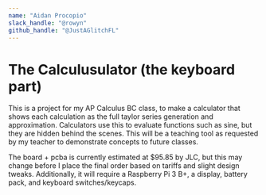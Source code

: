 ```yaml
---
name: "Aidan Procopio"
slack_handle: "@rowyn"
github_handle: "@JustAGlitchFL"
---
```


# The Calculusulator (the keyboard part)

<!-- Describe your board in 2-3 sentences. What are you making? What will it do? -->
This is a project for my AP Calculus BC class, to make a calculator that shows each calculation as the full taylor series generation and approximation. Calculators use this to evaluate functions such as sine, but they are hidden behind the scenes. This will be a teaching tool as requested by my teacher to demonstrate concepts to future classes.
<!-- How much is it going to cost? -->
The board + pcba is currently estimated at $95.85 by JLC, but this may change before I place the final order based on tariffs and slight design tweaks. Additionally, it will require a Raspberry Pi 3 B+, a display, battery pack, and keyboard switches/keycaps.
<!-- Tell us a little bit about your design process. What were some challenges? What helped? ***Totally optional*** -->
